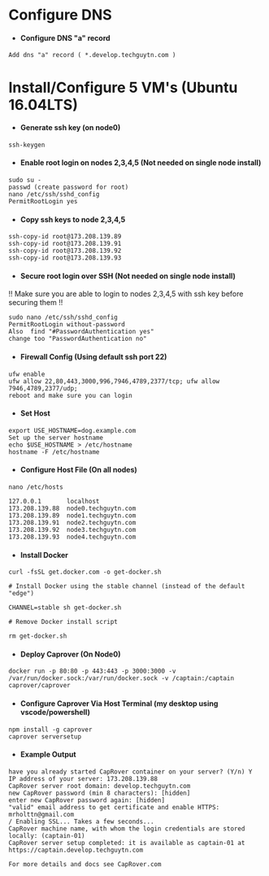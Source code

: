 # Configure DNS

* #### Configure DNS "a" record 

```
Add dns "a" record ( *.develop.techguytn.com )
```

# Install/Configure 5 VM's (Ubuntu 16.04LTS)

* #### Generate ssh key (on node0) 

```
ssh-keygen
```

* #### Enable root login on nodes 2,3,4,5 (Not needed on single node install)

```
sudo su -
passwd (create password for root)
nano /etc/ssh/sshd_config
PermitRootLogin yes
```

* #### Copy ssh keys to node 2,3,4,5

```
ssh-copy-id root@173.208.139.89
ssh-copy-id root@173.208.139.91
ssh-copy-id root@173.208.139.92
ssh-copy-id root@173.208.139.93
```

* #### Secure root login over SSH (Not needed on single node install)

!! Make sure you are able to login to nodes 2,3,4,5 with ssh key before securing them !!

```
sudo nano /etc/ssh/sshd_config
PermitRootLogin without-password
Also  find "#PasswordAuthentication yes"
change too "PasswordAuthentication no"
```

* #### Firewall Config (Using default ssh port 22)

```
ufw enable
ufw allow 22,80,443,3000,996,7946,4789,2377/tcp; ufw allow 7946,4789,2377/udp;
reboot and make sure you can login
```

* #### Set Host 

```
export USE_HOSTNAME=dog.example.com
Set up the server hostname
echo $USE_HOSTNAME > /etc/hostname
hostname -F /etc/hostname
```

* #### Configure Host File (On all nodes)

```
nano /etc/hosts

127.0.0.1       localhost
173.208.139.88  node0.techguytn.com
173.208.139.89  node1.techguytn.com
173.208.139.91  node2.techguytn.com
173.208.139.92  node3.techguytn.com
173.208.139.93  node4.techguytn.com
```

* #### Install Docker

```
curl -fsSL get.docker.com -o get-docker.sh

# Install Docker using the stable channel (instead of the default "edge")

CHANNEL=stable sh get-docker.sh

# Remove Docker install script

rm get-docker.sh
```

* #### Deploy Caprover (On Node0)

```
docker run -p 80:80 -p 443:443 -p 3000:3000 -v /var/run/docker.sock:/var/run/docker.sock -v /captain:/captain caprover/caprover
```

* #### Configure Caprover Via Host Terminal (my desktop using vscode/powershell)

```
npm install -g caprover
caprover serversetup
```

* #### Example Output

```
have you already started CapRover container on your server? (Y/n) Y
IP address of your server: 173.208.139.88
CapRover server root domain: develop.techguytn.com
new CapRover password (min 8 characters): [hidden]
enter new CapRover password again: [hidden]
"valid" email address to get certificate and enable HTTPS: mrholttn@gmail.com
/ Enabling SSL... Takes a few seconds...
CapRover machine name, with whom the login credentials are stored locally: (captain-01)
CapRover server setup completed: it is available as captain-01 at https://captain.develop.techguytn.com

For more details and docs see CapRover.com
```
